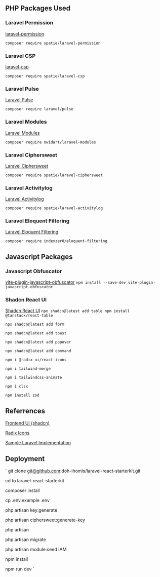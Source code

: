 ## PHP Packages Used

### Laravel Permission

[laravel-permission](https://spatie.be/docs/laravel-permission/v6/introduction)

`
composer require spatie/laravel-permission
`

### Laravel CSP
[laravel-csp](https://github.com/spatie/laravel-csp)

`
composer require spatie/laravel-csp
`

### Laravel Pulse
[Laravel Pulse](https://pulse.laravel.com/)

`
composer require laravel/pulse
`

### Laravel Modules
[Laravel Modules](https://nwidart.com/laravel-modules/v6/introduction)

`
composer require nwidart/laravel-modules
`

### Laravel Ciphersweet
[Laravel Ciphersweet](https://github.com/spatie/laravel-ciphersweet)

`
composer require spatie/laravel-ciphersweet
`

### Laravel Activitylog
[Laravel Activitylog](https://spatie.be/docs/laravel-activitylog/v4/introduction)

`
composer require spatie/laravel-activitylog
`

### Laravel Eloquent Filtering
[Laravel Eloquent Filtering](https://docs.eloquentfiltering.com/v2/introduction/eloquent-filtering)

`
composer require indexzer0/eloquent-filtering
`


## Javascript Packages

### Javascript Obfuscator
[vite-plugin-javascript-obfuscator](https://github.com/elmeet/vite-plugin-javascript-obfuscator?tab=readme-ov-file)
`
npm install --save-dev vite-plugin-javascript-obfuscator
`


### Shadcn React UI

[Shadcn React UI](https://ui.shadcn.com/)
`
npx shadcn@latest add table
npm install @tanstack/react-table
`

`
npx shadcn@latest add form
`

`
npx shadcn@latest add toast
`

`
npx shadcn@latest add popover
`

`
npx shadcn@latest add command
`

`
npm i @radix-ui/react-icons
`

`
npm i tailwind-merge
`

`
npm i tailwindcss-animate
`

`
npm i clsx
`

`
npm install zod
`

## Referrences

[Frontend UI (shadcn)](https://ui.shadcn.com)

[Radix Icons](https://www.radix-ui.com/icons)

[Sample Laravel Implementation](https://github.com/raprmdn/laravel-inertia-datatable)


## Deployment

`
git clone git@github.com:doh-ihomis/laravel-react-starterkit.git

cd to laravel-react-starterkit

composer install

cp .env.example .env

php artisan key:generate

php artisan ciphersweet:generate-key

php artisan 

php artisan migrate

php artisan module:seed IAM

npm install

npm run dev
`
